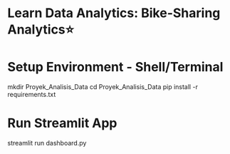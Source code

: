 # Learn Data Analytics: Bike-Sharing Analytics⭐

# Setup Environment - Shell/Terminal
  mkdir Proyek_Analisis_Data
  cd Proyek_Analisis_Data
  pip install -r requirements.txt

# Run Streamlit App
  streamlit run dashboard.py
